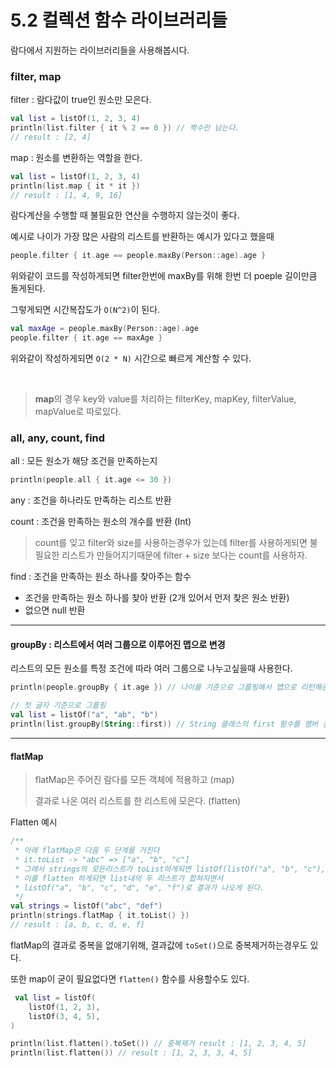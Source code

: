 # 5.2 컬렉션 함수 라이브러리들

람다에서 지원하는 라이브러리들을 사용해봅시다.

### filter, map

filter : 람다값이 true인 원소만 모은다.

```kotlin
val list = listOf(1, 2, 3, 4)
println(list.filter { it % 2 == 0 }) // 짝수만 남는다.
// result : [2, 4]
```

map : 원소를 변환하는 역할을 한다.

```kotlin
val list = listOf(1, 2, 3, 4)
println(list.map { it * it })
// result : [1, 4, 9, 16]
```

람다계산을 수행할 때 불필요한 연산을 수행하지 않는것이 좋다.

예시로 나이가 가장 많은 사람의 리스트를 반환하는 예시가 있다고 했을때

```kotlin
people.filter { it.age == people.maxBy(Person::age).age }
```

위와같이 코드를 작성하게되면 filter한번에 maxBy를 위해 한번 더 poeple 길이만큼 돌게된다.

그렇게되면 시간복잡도가 `O(N^2)`이 된다.

```kotlin
val maxAge = people.maxBy(Person::age).age
people.filter { it.age == maxAge }
```

위와같이 작성하게되면 `O(2 * N)` 시간으로 빠르게 계산할 수 있다.

<br>

> **map**의 경우 key와 value를 처리하는 filterKey, mapKey, filterValue, mapValue로 따로있다.

### all, any, count, find

all : 모든 원소가 해당 조건을 만족하는지

```kotlin
println(people.all { it.age <= 30 })
```

any : 조건을 하나라도 만족하는 리스트 반환

count : 조건을 만족하는 원소의 개수를 반환 (Int)

> count를 잊고 filter와 size를 사용하는경우가 있는데 filter를 사용하게되면 불필요한 리스트가 만들어지기때문에
> filter + size 보다는 count를 사용하자.

find : 조건을 만족하는 원소 하나를 찾아주는 함수

- 조건을 만족하는 원소 하나를 찾아 반환 (2개 있어서 먼저 찾은 원소 반환)
- 없으면 null 반환

---

#### groupBy : 리스트에서 여러 그룹으로 이루어진 맵으로 변경

리스트의 모든 원소를 특정 조건에 따라 여러 그룹으로 나누고싶을때 사용한다.

```kotlin
println(people.groupBy { it.age }) // 나이를 기준으로 그룹핑해서 맵으로 리턴해준다.

// 첫 글자 기준으로 그룹핑
val list = listOf("a", "ab", "b")
println(list.groupBy(String::first)) // String 클래스의 first 함수를 멤버 참조로 전달
```

---

#### flatMap

> flatMap은 주어진 람다를 모든 객체에 적용하고 (map)
>
> 결과로 나온 여러 리스트를 한 리스트에 모은다. (flatten)

Flatten 예시

```kotlin
/**
 * 아래 flatMap은 다음 두 단계를 거친다
 * it.toList -> "abc" => ["a", "b", "c"]
 * 그래서 strings의 모든리스트가 toList하게되면 listOf(listOf("a", "b", "c"), listOf("a", "b", "c")) 가 만들어지고
 * 이를 flatten 하게되면 list내의 두 리스트가 합쳐지면서
 * listOf("a", "b", "c", "d", "e", "f")로 결과가 나오게 된다.
 */
val strings = listOf("abc", "def")
println(strings.flatMap { it.toList() })
// result : [a, b, c, d, e, f]
```

flatMap의 결과로 중복을 없애기위해, 결과값에 `toSet()`으로 중복제거하는경우도 있다.

또한 map이 굳이 필요없다면 `flatten()` 함수를 사용할수도 있다.

```kotlin
 val list = listOf(
    listOf(1, 2, 3),
    listOf(3, 4, 5),
)

println(list.flatten().toSet()) // 중복제거 result : [1, 2, 3, 4, 5]
println(list.flatten()) // result : [1, 2, 3, 3, 4, 5]
```